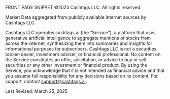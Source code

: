 FRONT PAGE SNIPPET
©2025 Cashtags LLC. All rights reserved.

Market Data aggregated from publicly available internet sources by Cashtags LLC.

Cashtags LLC operates cashtags.ai (the “Service”), a platform that uses generative artificial intelligence to aggregate mentions of stocks from across the internet, synthesizing them into summaries and insights for informational purposes for subscribers. Cashtags LLC is not a securities broker-dealer, investment adviser, or financial professional. No content on the Service constitutes an offer, solicitation, or advice to buy or sell securities or any other investment or financial product. By using the Service, you acknowledge that it is not intended as financial advice and that you assume full responsibility for any decisions based on its content. For support, contact support@cashtags.ai.

Last Revised: March 25, 2025